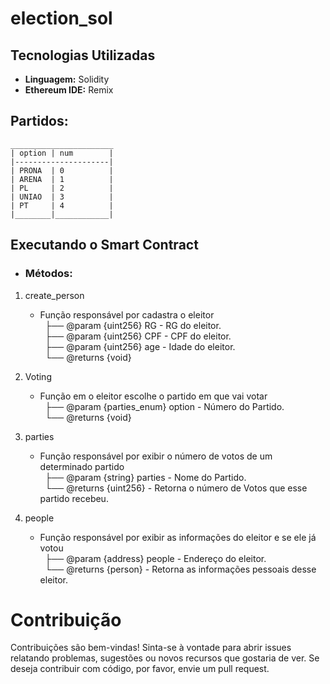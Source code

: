 <h1>election_sol</h1>

## Tecnologias Utilizadas

- **Linguagem:** Solidity
- **Ethereum IDE:** Remix

## Partidos:
  ```
  _______________________
  | option | num        |
  |---------------------|
  | PRONA  | 0          |
  | ARENA  | 1          |
  | PL     | 2          |
  | UNIAO  | 3          |
  | PT     | 4          |
  |________|____________|
  ```

## Executando o Smart Contract 
- <h3>Métodos:</h3>

1. create_person
   - Função responsável por cadastra o eleitor
<br/>&nbsp;     ├──  @param {uint256} RG - RG do eleitor.
<br/>&nbsp;     ├──  @param {uint256} CPF - CPF do eleitor.
<br/>&nbsp;     ├──  @param {uint256} age - Idade do eleitor.
<br/>&nbsp;     └──  @returns {void}

2. Voting
   - Função em o eleitor escolhe o partido em que vai votar
<br/>&nbsp;     ├── @param {parties_enum} option - Número do Partido.
<br/>&nbsp;     └── @returns {void}

3. parties
   - Função responsável por exibir o número de votos de um determinado partido
<br/>&nbsp;     ├── @param {string} parties - Nome do Partido.
<br/>&nbsp;     └── @returns {uint256} - Retorna o número de Votos que esse partido recebeu.

4. people
   - Função responsável por exibir as informações do eleitor e se ele já votou
<br/>&nbsp;     ├── @param {address} people - Endereço do eleitor.
<br/>&nbsp;     └── @returns {person} - Retorna as informações pessoais desse eleitor.

# Contribuição

Contribuições são bem-vindas! Sinta-se à vontade para abrir issues relatando problemas, sugestões ou novos recursos que gostaria de ver. Se deseja contribuir com código, por favor, envie um pull request.
